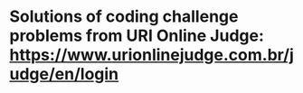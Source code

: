 # Solutions of coding challenge problems from URI Online Judge: https://www.urionlinejudge.com.br/judge/en/login
